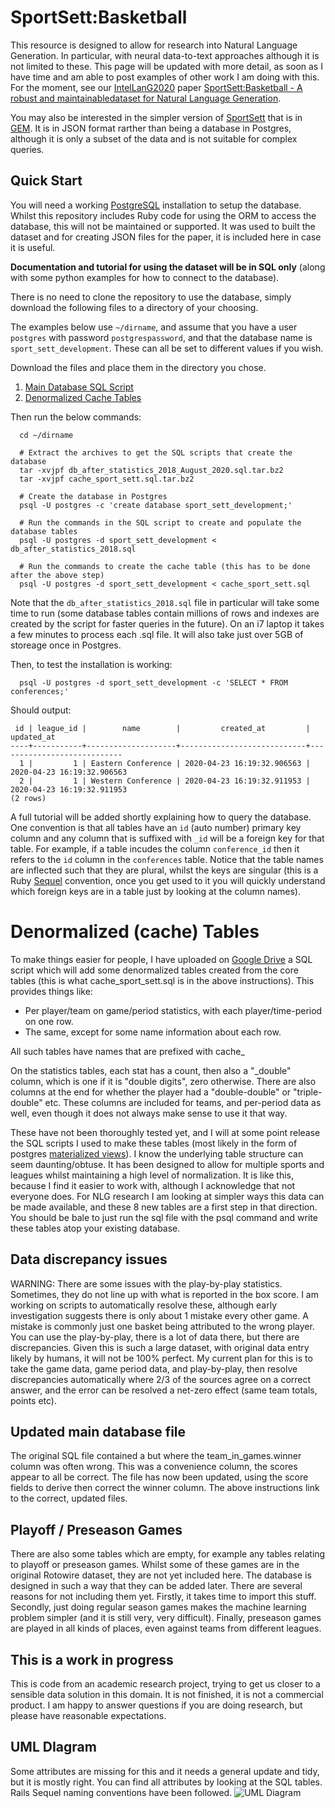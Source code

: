 # SportSett:Basketball

This resource is designed to allow for research into Natural Language Generation.  In particular, with neural data-to-text approaches although it is not limited to these.  This page will be updated with more detail, as soon as I have time and am able to post examples of other work I am doing with this.  For the moment, see our [IntelLanG2020](https://intellang.github.io/papers/) paper [SportSett:Basketball - A robust and maintainabledataset for Natural Language Generation](https://intellang.github.io/papers/5-IntelLanG_2020_paper_5.pdf).

You may also be interested in the simpler version of [SportSett](https://gem-benchmark.com/data_cards/sportsett_basketball) that is in [GEM](https://gem-benchmark.com/).  It is in JSON format rarther than being a database in Postgres, although it is only a subset of the data and is not suitable for complex queries.

## Quick Start
You will need a working [PostgreSQL](https://www.postgresql.org/) installation to setup the database.  Whilst this repository includes Ruby code for using the ORM to access the database, this will not be maintained or supported.  It was used to built the dataset and for creating JSON files for the paper, it is included here in case it is useful.

**Documentation and tutorial for using the dataset will be in SQL only** (along with some python examples for how to connect to the database).

There is no need to clone the repository to use the database, simply download the following files to a directory of your choosing.

The examples below use ```~/dirname```, and assume that you have a user ```postgres``` with password ```postgrespassword```, and that the database name is ```sport_sett_development```.  These can all be set to different values if you wish.

Download the files and place them in the directory you chose.
1. [Main Database SQL Script](https://drive.google.com/file/d/1m1ywZbMIsmOSV-2HUk7jzQ7rNIUeJOLC/view?usp=share_link)
2. [Denormalized Cache Tables](https://drive.google.com/file/d/1CN74cxLrlBQpcStJIF1GQJO0TcTE6y2T/view?usp=share_link)

Then run the below commands:
```
  cd ~/dirname
  
  # Extract the archives to get the SQL scripts that create the database
  tar -xvjpf db_after_statistics_2018_August_2020.sql.tar.bz2
  tar -xvjpf cache_sport_sett.sql.tar.bz2
  
  # Create the database in Postgres
  psql -U postgres -c 'create database sport_sett_development;'
  
  # Run the commands in the SQL script to create and populate the database tables
  psql -U postgres -d sport_sett_development < db_after_statistics_2018.sql
  
  # Run the commands to create the cache table (this has to be done after the above step)
  psql -U postgres -d sport_sett_development < cache_sport_sett.sql
```

Note that the ```db_after_statistics_2018.sql``` file in particular will take some time to run (some database tables contain millions of rows and indexes are created by the script for faster queries in the future).  On an i7 laptop it takes a few minutes to process each .sql file.  It will also take just over 5GB of storeage once in Postgres.

Then, to test the installation is working:
```
  psql -U postgres -d sport_sett_development -c 'SELECT * FROM conferences;'
```

Should output:
```
 id | league_id |        name        |         created_at         |         updated_at         
----+-----------+--------------------+----------------------------+----------------------------
  1 |         1 | Eastern Conference | 2020-04-23 16:19:32.906563 | 2020-04-23 16:19:32.906563
  2 |         1 | Western Conference | 2020-04-23 16:19:32.911953 | 2020-04-23 16:19:32.911953
(2 rows)
```
A full tutorial will be added shortly explaining how to query the database.  One convention is that all tables have an ```id``` (auto number) primary key column and any column that is suffixed with ```_id``` will be a foreign key for that table.  For example, if a table incudes the column ```conference_id``` then it refers to the ```id``` column in the ```conferences``` table.  Notice that the table names are inflected such that they are plural, whilst the keys are singular (this is a Ruby [Sequel](https://sequel.jeremyevans.net/) convention, once you get used to it you will quickly understand which foreign keys are in a table just by looking at the column names).

# Denormalized (cache) Tables
To make things easier for people, I have uploaded on [Google Drive](https://drive.google.com/file/d/1CN74cxLrlBQpcStJIF1GQJO0TcTE6y2T/view?usp=sharing) a SQL script which will add some denormalized tables created from the core tables (this is what cache_sport_sett.sql is in the above instructions).  This provides things like:

* Per player/team on game/period statistics, with each player/time-period on one row.
* The same, except for some name information about each row.

All such tables have names that are prefixed with cache_

On the statistics tables, each stat has a count, then also a "_double" column, which is one if it is "double digits", zero otherwise.  There are also columns at the end for whether the player had a "double-double" or "triple-double" etc.  These columns are included for teams, and per-period data as well, even though it does not always make sense to use it that way.

These have not been thoroughly tested yet, and I will at some point release the SQL scripts I used to make these tables (most likely in the form of postgres [materialized views](https://www.postgresql.org/docs/current/rules-materializedviews.html)).  I know the underlying table structure can seem daunting/obtuse.  It has been designed to allow for multiple sports and leagues whilst maintaining a high level of normalization.  It is like this, because I find it easier to work with, although I acknowledge that not everyone does.  For NLG research I am looking at simpler ways this data can be made available, and these 8 new tables are a first step in that direction.  You should be bale to just run the sql file with the psql command and write these tables atop your existing database.


## Data discrepancy issues
WARNING:  There are some issues with the play-by-play statistics.  Sometimes, they do not line up with what is reported in the box score.  I am working on scripts to automatically resolve these, although early investigation suggests there is only about 1 mistake every other game.  A mistake is commonly just one basket being attributed to the wrong player.  You can use the play-by-play, there is a lot of data there, but there are discrepancies.  Given this is such a large dataset, with original data entry likely by humans, it will not be 100% perfect.  My current plan for this is to take the game data, game period data, and play-by-play, then resolve discrepancies automatically where 2/3 of the sources agree on a correct answer, and the error can be resolved a net-zero effect (same team totals, points etc).

## Updated main database file
The original SQL file contained a but where the team_in_games.winner column was often wrong.  This was a convenience column, the scores appear to all be correct.  The file has now been updated, using the score fields to derive then correct the winner column.  The above instructions link to the correct, updated files.

## Playoff / Preseason Games
There are also some tables which are empty, for example any tables relating to playoff or preseason games.  Whilst some of these games are in the original Rotowire dataset, they are not yet included here.  The database is designed in such a way that they can be added later.  There are several reasons for not including them yet.  Firstly, it takes time to import this stuff.  Secondly, just doing regular season games makes the machine learning problem simpler (and it is still very, very difficult).  Finally, preseason games are played in all kinds of places, even against teams from different leagues.

## This is a work in progress
This is code from an academic research project, trying to get us closer to a sensible data solution in this domain.  It is not finished, it is not a commercial product.  I am happy to answer questions if you are doing research, but please have reasonable expectations.

## UML DIagram
Some attributes are missing for this and it needs a general update and tidy, but it is mostly right.  You can find all attributes by looking at the SQL tables.  Rails Sequel naming conventions have been followed.
![UML Diagram](https://raw.githubusercontent.com/nlgcat/sport_sett_basketball/master/class_diagram.png)
